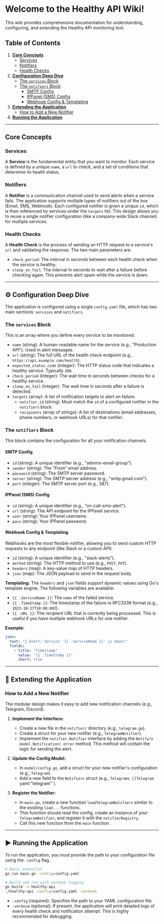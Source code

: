 # Welcome to the Healthy API Wiki!

This wiki provides comprehensive documentation for understanding, configuring, and extending the Healthy API monitoring tool.

## Table of Contents

1.  [**Core Concepts**](#-core-concepts)
    -   [Services](#services)
    -   [Notifiers](#notifiers)
    -   [Health Checks](#health-checks)
2.  [**Configuration Deep Dive**](#-configuration-deep-dive)
    -   [The `services` Block](#the-services-block)
    -   [The `notifiers` Block](#the-notifiers-block)
        -   [SMTP Config](#smtp-config)
        -   [IPPanel (SMS) Config](#ippanel-sms-config)
        -   [Webhook Config & Templating](#webhook-config--templating)
3.  [**Extending the Application**](#-extending-the-application)
    -   [How to Add a New Notifier](#how-to-add-a-new-notifier)
4.  [**Running the Application**](#-running-the-application)

---

##  Core Concepts

### Services

A **Service** is the fundamental entity that you want to monitor. Each service is defined by a unique `name`, a `url` to check, and a set of conditions that determine its health status.

### Notifiers

A **Notifier** is a communication channel used to send alerts when a service fails. The application supports multiple types of notifiers out of the box (Email, SMS, Webhook). Each configured notifier is given a unique `id`, which is then referenced by services under the `targets` list. This design allows you to reuse a single notifier configuration (like a company-wide Slack channel) for multiple services.

### Health Checks

A **Health Check** is the process of sending an HTTP request to a service's `url` and validating the response. The two main parameters are:
-   `check_period`: The interval in seconds between each health check when the service is healthy.
-   `sleep_on_fail`: The interval in seconds to wait after a failure before checking again. This prevents alert spam while the service is down.

---

## ⚙️ Configuration Deep Dive

The application is configured using a single `config.yaml` file, which has two main sections: `services` and `notifiers`.

### The `services` Block

This is an array where you define every service to be monitored.

-   `name` (string): A human-readable name for the service (e.g., "Production API"). Used in alert messages.
-   `url` (string): The full URL of the health check endpoint (e.g., `https://api.example.com/health`).
-   `expected_status_code` (integer): The HTTP status code that indicates a healthy service. Typically `200`.
-   `check_period` (integer): The wait time in seconds between checks for a healthy service.
-   `sleep_on_fail` (integer): The wait time in seconds after a failure is detected.
-   `targets` (array): A list of notification targets to alert on failure.
    -   `notifier_id` (string): Must match the `id` of a configured notifier in the `notifiers` block.
    -   `recipients` (array of strings): A list of destinations (email addresses, phone numbers, or webhook URLs) for that notifier.

### The `notifiers` Block

This block contains the configuration for all your notification channels.

#### SMTP Config
-   `id` (string): A unique identifier (e.g., "admins-email-group").
-   `sender` (string): The "From" email address.
-   `password` (string): The SMTP server password.
-   `server` (string): The SMTP server address (e.g., "smtp.gmail.com").
-   `port` (integer): The SMTP server port (e.g., 587).

#### IPPanel (SMS) Config
-   `id` (string): A unique identifier (e.g., "on-call-sms-alert").
-   `url` (string): The API endpoint for the IPPanel service.
-   `user` (string): Your IPPanel username.
-   `pass` (string): Your IPPanel password.

#### Webhook Config & Templating
Webhooks are the most flexible notifier, allowing you to send custom HTTP requests to any endpoint (like Slack or a custom API).

-   `id` (string): A unique identifier (e.g., "slack-alerts").
-   `method` (string): The HTTP method to use (e.g., `POST`, `PUT`).
-   `headers` (map): A key-value map of HTTP headers.
-   `json` (map): The JSON payload to send in the request body.

**Templating:** The `headers` and `json` fields support dynamic values using Go's template engine. The following variables are available:
-   `{{ .ServiceName }}`: The `name` of the failed service.
-   `{{ .TimeStamp }}`: The timestamp of the failure in RFC3339 format (e.g., `2023-10-27T10:00:00Z`).
-   `{{ .URL }}`: The recipient URL that is currently being processed. This is useful if you have multiple webhook URLs for one notifier.

**Example:**
```yaml
json:
  text: "🔴 Alert: Service '{{ .ServiceName }}' is down!"
  fields:
    - title: "Timestamp"
      value: "{{ .TimeStamp }}"
      short: true
```

---

## 🔧 Extending the Application

### How to Add a New Notifier

The modular design makes it easy to add new notification channels (e.g., Telegram, Discord).

1.  **Implement the Interface:**
    -   Create a new file in the `notifier/` directory (e.g., `telegram.go`).
    -   Create a struct for your new notifier (e.g., `TelegramNotifier`).
    -   Implement the `notifier.Notifier` interface by adding the `Notify(n model.Notification) error` method. This method will contain the logic for sending the alert.

2.  **Update the Config Model:**
    -   In `model/config.go`, add a struct for your new notifier's configuration (e.g., `Telegram`).
    -   Add a new field to the `Notifiers` struct (e.g., `Telegrams []Telegram `yaml:"telegram"`).

3.  **Register the Notifier:**
    -   In `main.go`, create a new function `loadTelegramNotifiers` similar to the existing `load...` functions.
    -   This function should read the config, create an instance of your `TelegramNotifier`, and register it with the `notifierRegistry`.
    -   Call this new function from the `main` function.

---

## ▶️ Running the Application

To run the application, you must provide the path to your configuration file using the `-config` flag.

```bash
# Basic execution
go run main.go -config=config.yaml

# Build and run with verbose logging
go build -o healthy-api
./healthy-api -config=config.yaml -verbose
```

-   `-config` (required): Specifies the path to your YAML configuration file.
-   `-verbose` (optional): If present, the application will print detailed logs of every health check and notification attempt. This is highly recommended for debugging.

```